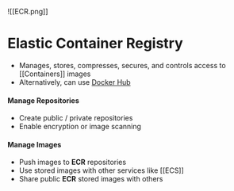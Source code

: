 ![[ECR.png]]
# Elastic Container Registry
- Manages, stores, compresses, secures, and controls access to [[Containers]] images
- Alternatively, can use [Docker Hub](https://hub.docker.com/)

#### Manage Repositories
- Create public / private repositories
- Enable encryption or image scanning

#### Manage Images
- Push images to **ECR** repositories
- Use stored images with other services like [[ECS]]
- Share public **ECR** stored images with others
